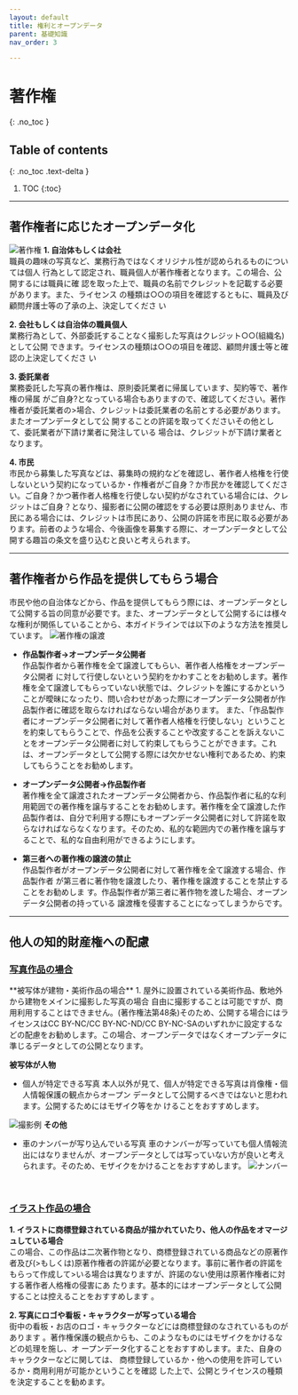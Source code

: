 ```yaml
---
layout: default
title: 権利とオープンデータ
parent: 基礎知識
nav_order: 3

---
```

# 著作権
{: .no_toc }

## Table of contents
{: .no_toc .text-delta }

1. TOC
{:toc}
---
## 著作権者に応じたオープンデータ化

![著作権]({{site.baseurl}}/picture/license2.png)
**1. 自治体もしくは会社**  
職員の趣味の写真など、業務行為ではなくオリジナル性が認められるものについては個人
行為として認定され、職員個人が著作権者となります。この場合、公開するには職員に確
認を取った上で、職員の名前でクレジットを記載する必要があります。また、ライセンス
の種類は○○の項目を確認するともに、職員及び顧問弁護士等の了承の上、決定してくださ
い

**2. 会社もしくは自治体の職員個人**  
業務行為として、外部委託することなく撮影した写真はクレジット○○(組織名)として公開
できます。ライセンスの種類は○○の項目を確認、顧問弁護士等と確認の上決定してくださ
い

**3. 委託業者**   
業務委託した写真の著作権は、原則委託業者に帰属しています、契約等で、著作権の帰属
がご自身?となっている場合もありますので、確認してください。著作権者が委託業者の>場合、クレジットは委託業者の名前とする必要があります。またオープンデータとして公
開することの許諾を取ってくださいその他として、委託業者が下請け業者に発注している
場合は、クレジットが下請け業者となります。

**4. 市民**  
市民から募集した写真などは、募集時の規約などを確認し、著作者人格権を行使しないという契約になっているか・作権者がご自身？か市民かを確認してください。ご自身？かつ著作者人格権を行使しない契約がなされている場合には、クレジットはご自身？となり、撮影者に公開の確認をする必要は原則ありません、市民にある場合には、クレジットは市民にあり、公開の許諾を市民に取る必要があります。前者のような場合、今後画像を募集する際に、オープンデータとして公開する趣旨の条文を盛り込むと良いと考えられます。

---

## 著作権者から作品を提供してもらう場合   
市民や他の自治体などから、作品を提供してもらう際には、オープンデータとして公開する旨の同意が必要です。また、オープンデータとして公開するには様々な権利が関係していることから、本ガイドラインでは以下のような方法を推奨しています。
![著作権の譲渡]({{site.baseurl}}/picture/new.png)

- **作品製作者→オープンデータ公開者**  
 作品製作者から著作権を全て譲渡してもらい、著作者人格権をオープンデータ公開者
    に対して行使しないという契約をかわすことをお勧めします。著作権を全て譲渡してもらっていない状態では、クレジットを誰にするかということが曖昧になったり、問い合わせがあった際にオープンデータ公開者が作品製作者に確認を取らなければならない場合があります。
 また、「作品製作者にオープンデータ公開者に対して著作者人格権を行使しない」ということを約束してもらうことで、作品を公表することや改変することを訴えないことをオープンデータ公開者に対して約束してもらうことができます。これは、オープンデータとして公開する際には欠かせない権利であるため、約束してもらうことをお勧めします。

 - **オープンデータ公開者→作品製作者**  
 著作権を全て譲渡されたオープンデータ公開者から、作品製作者に私的な利用範囲での著作権を譲与することをお勧めします。著作権を全て譲渡した作品製作者は、自分で利用する際にもオープンデータ公開者に対して許諾を取らなければならなくなります。そのため、私的な範囲内での著作権を譲与することで、私的な自由利用ができるようにします。

 - **第三者への著作権の譲渡の禁止**  
作品製作者がオープンデータ公開者に対して著作権を全て譲渡する場合、作品製作者
が第三者に著作物を譲渡したり、著作権を譲渡することを禁止することをお勧めしま
す。作品製作者が第三者に著作物を渡した場合、オープンデータ公開者の持っている
譲渡権を侵害することになってしまうからです。

---

## 他人の知的財産権への配慮

<h3><u>写真作品の場合</u></h3>
**被写体が建物・美術作品の場合**
1. 屋外に設置されている美術作品、敷地外から建物をメインに撮影した写真の場合  
自由に撮影することは可能ですが、商用利用することはできません。(著作権法第48条)そのため、公開する場合にはライセンスはCC BY-NC/CC BY-NC-ND/CC BY-NC-SAのいずれかに設定するなどの配慮をお勧めします。この場合、オープンデータではなくオープンデータに準じるデータとしての公開となります。

**被写体が人物**

-  個人が特定できる写真
  本人以外が見て、個人が特定できる写真は肖像権・個人情報保護の観点からオープン
データとして公開するべきではないと思われます。公開するためにはモザイク等をか
けることをおすすめします。
  
 ![撮影例]({{site.baseurl}}/picture/trademark.jpg)
 **その他**
 - 車のナンバーが写り込んでいる写真
 車のナンバーが写っていても個人情報流出にはなりませんが、オープンデータとしては写っていない方が良いと考えられます。そのため、モザイクをかけることをおすすめします。
 ![ナンバー]({{site.baseurl}}/picture/car.jpg)
 
  
  <br>
  
  <h3><u>イラスト作品の場合</u></h3>

**1. イラストに商標登録されている商品が描かれていたり、他人の作品をオマージュしている場合**  
この場合、この作品は二次著作物となり、商標登録されている商品などの原著作者及び(>もしくは)原著作権者の許諾が必要となります。事前に著作者の許諾をもらって作成して>いる場合は異なりますが、許諾のない使用は原著作権者に対する著作者人格権の侵害にあ
たります。基本的にはオープンデータとして公開することは控えることをおすすめします
。

**2. 写真にロゴや看板・キャラクターが写っている場合**  
街中の看板・お店のロゴ・キャラクターなどには商標登録のなされているものがあります
。著作権保護の観点からも、このようなものにはモザイクをかけるなどの処理を施し、オ
ープンデータ化することをおすすめします。また、自身のキャラクターなどに関しては、
商標登録しているか・他への使用を許可しているか・商用利用が可能かということを確認
した上で、公開とライセンスの種類を決定することを勧めます。
